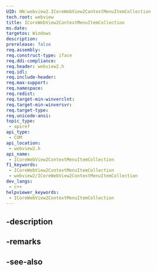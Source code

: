```yaml
---
UID: NN:webview2.ICoreWebView2ContextMenuItemCollection
tech.root: webview
title: ICoreWebView2ContextMenuItemCollection
ms.date: 
targetos: Windows
description: 
prerelease: false
req.assembly: 
req.construct-type: iface
req.ddi-compliance: 
req.header: webview2.h
req.idl: 
req.include-header: 
req.max-support: 
req.namespace: 
req.redist: 
req.target-min-winverclnt: 
req.target-min-winversvr: 
req.target-type: 
req.unicode-ansi: 
topic_type:
 - apiref
api_type:
 - COM
api_location:
 - webview2.h
api_name:
 - ICoreWebView2ContextMenuItemCollection
f1_keywords:
 - ICoreWebView2ContextMenuItemCollection
 - webview2/ICoreWebView2ContextMenuItemCollection
dev_langs:
 - c++
helpviewer_keywords:
 - ICoreWebView2ContextMenuItemCollection
---
```


## -description

## -remarks

## -see-also

